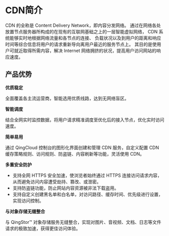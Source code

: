 ---
---

# CDN简介

CDN 的全称是 Content Delivery Network，即内容分发网络。 通过在网络各处放置节点服务器所构成的在现有的互联网基础之上的一层智能虚拟网络， CDN 系统能够实时地根据网络流量和各节点的连接、 负载状况以及到用户的距离和响应时间等综合信息将用户的请求重新导向离用户最近的服务节点上。 其目的是使用户可就近取得所需内容，解决 Internet 网络拥挤的状况，提高用户访问网站的响应速度。

## 产品优势

**优质稳定**

全面覆盖各主流运营商，智能选用优质线路，达到无网络盲区。

**智能调度**

结合全网实时监控数据，将用户请求精准调度至优化后的接入节点，优化实时访问速度。

**简单易用**

通过 QingCloud 控制台的图形化界面创建和管理 CDN 服务，自定义配置 CDN 缓存策略规则、访问规则、防盗链、内容刷新等功能，灵活使用 CDN。

**多重安全防护**

* 支持全网 HTTPS 安全加速，使浏览者始终通过 HTTPS 连接访问请求内容，从而避免访问内容遭受劫持、篡改、或泄密。
* 支持防盗链功能，防止网站内容资源被非法下载盗用。
* 支持自定义创建黑名单和白名单，对访问路径、缓存时间、优先级进行设置，实现访问控制。

**与对象存储无缝整合**

与 QingStor™ 对象存储服务无缝整合，实现对图片、音视频、文档、日志等文件请求的极致加速，获得更佳访问体验。